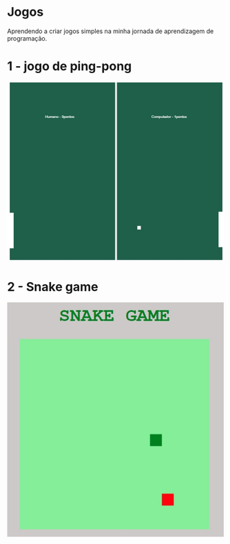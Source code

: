 # Jogos
Aprendendo a criar jogos simples na minha jornada de aprendizagem de programação.

# 1 - jogo de ping-pong

![mesa](https://github.com/DayanMonteiro/Jogos/blob/main/mesa.jpg)

# 2 - Snake game

![snake-game](https://github.com/DayanMonteiro/Jogos/blob/main/snake-game.jpg)
